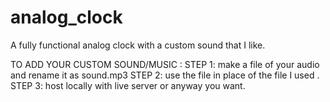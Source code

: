 # analog_clock

A fully functional analog clock with a custom sound that I like.

TO ADD YOUR CUSTOM SOUND/MUSIC :
STEP 1: make a file of your audio and rename it as sound.mp3
STEP 2: use the file in place of the file I used .
STEP 3: host locally with live server or anyway you want.
